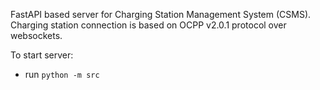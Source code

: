 FastAPI based server for Charging Station Management System (CSMS).
Charging station connection is based on OCPP v2.0.1 protocol over websockets.

To start server:
 - run `python -m src`